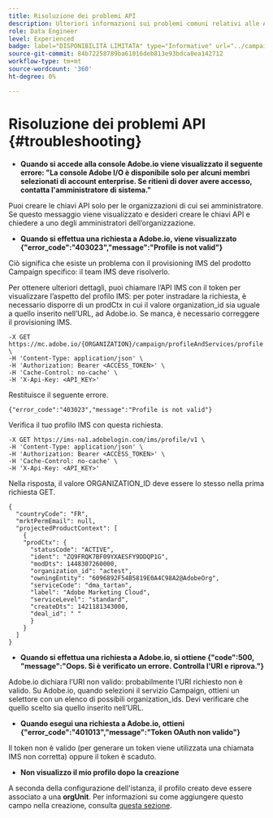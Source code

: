 ```yaml
---
title: Risoluzione dei problemi API
description: Ulteriori informazioni sui problemi comuni relativi alle API di Campaign Standard
role: Data Engineer
level: Experienced
badge: label="DISPONIBILITÀ LIMITATA" type="Informative" url="../campaign-standard-migration-home.md" tooltip="Limitato agli utenti Campaign Standard migrati"
source-git-commit: 84b72258789ba61016deb813e93bdca0ea142712
workflow-type: tm+mt
source-wordcount: '360'
ht-degree: 0%

---
```


# Risoluzione dei problemi API {#troubleshooting}

* **Quando si accede alla console Adobe.io viene visualizzato il seguente errore: &quot;La console Adobe I/O è disponibile solo per alcuni membri selezionati di account enterprise. Se ritieni di dover avere accesso, contatta l&#39;amministratore di sistema.&quot;**

Puoi creare le chiavi API solo per le organizzazioni di cui sei amministratore. Se questo messaggio viene visualizzato e desideri creare le chiavi API e chiedere a uno degli amministratori dell’organizzazione.

* **Quando si effettua una richiesta a Adobe.io, viene visualizzato {&quot;error_code&quot;:&quot;403023&quot;,&quot;message&quot;:&quot;Profile is not valid&quot;}**

Ciò significa che esiste un problema con il provisioning IMS del prodotto Campaign specifico: il team IMS deve risolverlo.

Per ottenere ulteriori dettagli, puoi chiamare l’API IMS con il token per visualizzare l’aspetto del profilo IMS: per poter instradare la richiesta, è necessario disporre di un prodCtx in cui il valore organization_id sia uguale a quello inserito nell’URL, ad Adobe.io.
Se manca, è necessario correggere il provisioning IMS.

```
-X GET https://mc.adobe.io/{ORGANIZATION}/campaign/profileAndServices/profile \
-H 'Content-Type: application/json' \
-H 'Authorization: Bearer <ACCESS_TOKEN>' \
-H 'Cache-Control: no-cache' \
-H 'X-Api-Key: <API_KEY>'
```

Restituisce il seguente errore.

```
{"error_code":"403023","message":"Profile is not valid"}
```

Verifica il tuo profilo IMS con questa richiesta.

```
-X GET https://ims-na1.adobelogin.com/ims/profile/v1 \
-H 'Content-Type: application/json' \
-H 'Authorization: Bearer <ACCESS_TOKEN>' \
-H 'Cache-Control: no-cache' \
-H 'X-Api-Key: <API_KEY>'
```

Nella risposta, il valore ORGANIZATION_ID deve essere lo stesso nella prima richiesta GET.

```
{
  "countryCode": "FR",
  "mrktPermEmail": null,
  "projectedProductContext": [
    {
    "prodCtx": {
      "statusCode": "ACTIVE",
      "ident": "ZQ9FRQK7BF09YXAESFY9DDQP1G",
      "modDts": 1448307260000,
      "organization_id": "actest",
      "owningEntity": "6096892F54B5819E0A4C98A2@AdobeOrg",
      "serviceCode": "dma_tartan",
      "label": "Adobe Marketing Cloud",
      "serviceLevel": "standard",
      "createDts": 1421181343000,
      "deal_id": " "
      }
    }
  ]
}
```

* **Quando si effettua una richiesta a Adobe.io, si ottiene {&quot;code&quot;:500, &quot;message&quot;:&quot;Oops. Si è verificato un errore. Controlla l&#39;URI e riprova.&quot;}**

Adobe.io dichiara l’URI non valido: probabilmente l’URI richiesto non è valido. Su Adobe.io, quando selezioni il servizio Campaign, ottieni un selettore con un elenco di possibili organization_ids. Devi verificare che quello scelto sia quello inserito nell’URL.

* **Quando esegui una richiesta a Adobe.io, ottieni {&quot;error_code&quot;:&quot;401013&quot;,&quot;message&quot;:&quot;Token OAuth non valido&quot;}**

Il token non è valido (per generare un token viene utilizzata una chiamata IMS non corretta) oppure il token è scaduto.

* **Non visualizzo il mio profilo dopo la creazione**

A seconda della configurazione dell&#39;istanza, il profilo creato deve essere associato a una **orgUnit**. Per informazioni su come aggiungere questo campo nella creazione, consulta [questa sezione](creating-profiles-api.md).

<!-- * (error duplicate key : quand tu crées un profile qui existe déjà , il faut faire un patch pour updater le profile plutôt qu'un POST)

With Curl
List all profiles

Create a profile

Update the mobilePhone attribute of a profile

API Calls on Service

GET the list of services

-->

<!--

How to find and use a filter?
Error codes:

* PAtch sur Age = message d'erreur :
500
Cannot update the 'age' property that is read-only
'age' property is not valid for the 'profile' resource.
-->

<!--
How to filter a list of subscribed profiles with available profile filters ? by date (by les filtres dispo sur la ressource) ?

Pattern classique :

recupérer la liste des subscriptions filtrées d'un profile
1) get sur profile
2) recup PKey
3) get sur PKey
4) get sur href des subscriptions

Comment savoir quel filtre appliquer ?

1) get sur metadata de profile
2) retourne description de la collection subscription
3) get sur la valeur du champ resTarget
4) get sur le href dans filters
5) retourne les filtres applicables sur l'url des data.

-->

